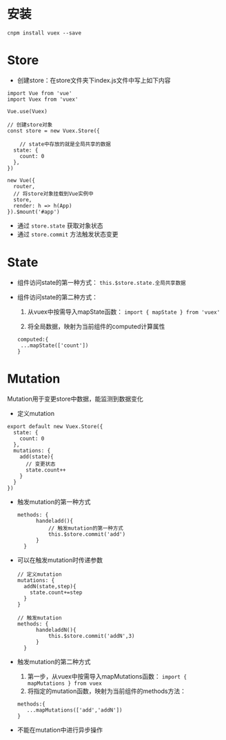 # 安装
`cnpm install vuex --save`
# Store
- 创建store：在store文件夹下index.js文件中写上如下内容

```
import Vue from 'vue'
import Vuex from 'vuex'

Vue.use(Vuex)

// 创建store对象
const store = new Vuex.Store({
   
    // state中存放的就是全局共享的数据
  state: {
    count: 0
  },
})
```

```
new Vue({
  router,
  // 将store对象挂载到Vue实例中
  store,
  render: h => h(App)
}).$mount('#app')
```
- 通过 `store.state` 获取对象状态
- 通过 `store.commit` 方法触发状态变更

# State
- 组件访问state的第一种方式：
`this.$store.state.全局共享数据`
- 组件访问state的第二种方式：
  
  1. 从vuex中按需导入mapState函数：
   `import { mapState } from 'vuex'`

  2. 将全局数据，映射为当前组件的computed计算属性 
   ```
   computed:{
    ...mapState(['count'])
   }
   ```

# Mutation
Mutation用于变更store中数据，能监测到数据变化
- 定义mutation
```
export default new Vuex.Store({
  state: {
    count: 0
  },
  mutations: {
    add(state){
      // 变更状态
      state.count++
    }
  }
})
```

- 触发mutation的第一种方式
  ```
  methods: {
        handeladd(){
            // 触发mutation的第一种方式
            this.$store.commit('add')
        }
    }
  ```

- 可以在触发mutation时传递参数
  ```
  // 定义mutation
  mutations: {
    addN(state,step){
      state.count+=step
    }
  }
  ```
  ```
  // 触发mutation
  methods: {
        handeladdN(){
            this.$store.commit('addN',3)
        }
    }
  ```

- 触发mutation的第二种方式
  
  1. 第一步，从vuex中按需导入mapMutations函数：
   `import { mapMutations } from vuex`
  2. 将指定的mutation函数，映射为当前组件的methods方法：
   ```
   methods:{
      ...mapMutations(['add','addN'])
   }
   ```
   
- 不能在mutation中进行异步操作
  


